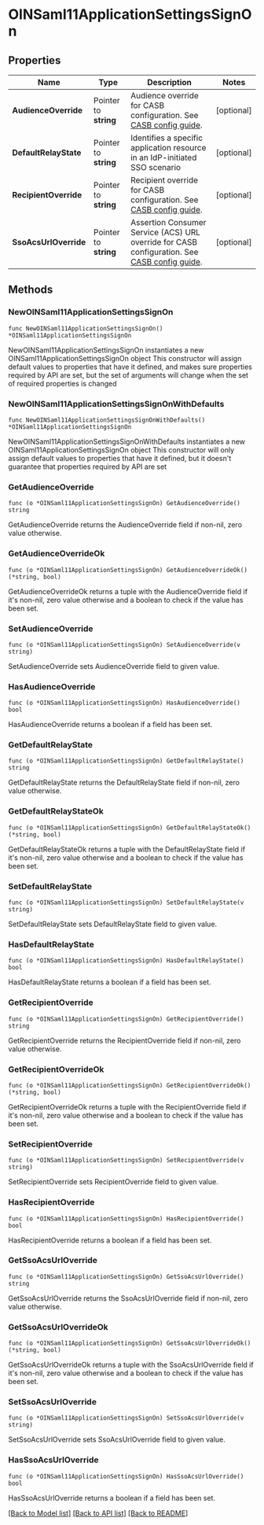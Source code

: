 # OINSaml11ApplicationSettingsSignOn

## Properties

Name | Type | Description | Notes
------------ | ------------- | ------------- | -------------
**AudienceOverride** | Pointer to **string** | Audience override for CASB configuration. See [CASB config guide](https://help.okta.com/en-us/Content/Topics/Apps/CASB-config-guide.htm). | [optional] 
**DefaultRelayState** | Pointer to **string** | Identifies a specific application resource in an IdP-initiated SSO scenario | [optional] 
**RecipientOverride** | Pointer to **string** | Recipient override for CASB configuration. See [CASB config guide](https://help.okta.com/en-us/Content/Topics/Apps/CASB-config-guide.htm). | [optional] 
**SsoAcsUrlOverride** | Pointer to **string** | Assertion Consumer Service (ACS) URL override for CASB configuration. See [CASB config guide](https://help.okta.com/en-us/Content/Topics/Apps/CASB-config-guide.htm). | [optional] 

## Methods

### NewOINSaml11ApplicationSettingsSignOn

`func NewOINSaml11ApplicationSettingsSignOn() *OINSaml11ApplicationSettingsSignOn`

NewOINSaml11ApplicationSettingsSignOn instantiates a new OINSaml11ApplicationSettingsSignOn object
This constructor will assign default values to properties that have it defined,
and makes sure properties required by API are set, but the set of arguments
will change when the set of required properties is changed

### NewOINSaml11ApplicationSettingsSignOnWithDefaults

`func NewOINSaml11ApplicationSettingsSignOnWithDefaults() *OINSaml11ApplicationSettingsSignOn`

NewOINSaml11ApplicationSettingsSignOnWithDefaults instantiates a new OINSaml11ApplicationSettingsSignOn object
This constructor will only assign default values to properties that have it defined,
but it doesn't guarantee that properties required by API are set

### GetAudienceOverride

`func (o *OINSaml11ApplicationSettingsSignOn) GetAudienceOverride() string`

GetAudienceOverride returns the AudienceOverride field if non-nil, zero value otherwise.

### GetAudienceOverrideOk

`func (o *OINSaml11ApplicationSettingsSignOn) GetAudienceOverrideOk() (*string, bool)`

GetAudienceOverrideOk returns a tuple with the AudienceOverride field if it's non-nil, zero value otherwise
and a boolean to check if the value has been set.

### SetAudienceOverride

`func (o *OINSaml11ApplicationSettingsSignOn) SetAudienceOverride(v string)`

SetAudienceOverride sets AudienceOverride field to given value.

### HasAudienceOverride

`func (o *OINSaml11ApplicationSettingsSignOn) HasAudienceOverride() bool`

HasAudienceOverride returns a boolean if a field has been set.

### GetDefaultRelayState

`func (o *OINSaml11ApplicationSettingsSignOn) GetDefaultRelayState() string`

GetDefaultRelayState returns the DefaultRelayState field if non-nil, zero value otherwise.

### GetDefaultRelayStateOk

`func (o *OINSaml11ApplicationSettingsSignOn) GetDefaultRelayStateOk() (*string, bool)`

GetDefaultRelayStateOk returns a tuple with the DefaultRelayState field if it's non-nil, zero value otherwise
and a boolean to check if the value has been set.

### SetDefaultRelayState

`func (o *OINSaml11ApplicationSettingsSignOn) SetDefaultRelayState(v string)`

SetDefaultRelayState sets DefaultRelayState field to given value.

### HasDefaultRelayState

`func (o *OINSaml11ApplicationSettingsSignOn) HasDefaultRelayState() bool`

HasDefaultRelayState returns a boolean if a field has been set.

### GetRecipientOverride

`func (o *OINSaml11ApplicationSettingsSignOn) GetRecipientOverride() string`

GetRecipientOverride returns the RecipientOverride field if non-nil, zero value otherwise.

### GetRecipientOverrideOk

`func (o *OINSaml11ApplicationSettingsSignOn) GetRecipientOverrideOk() (*string, bool)`

GetRecipientOverrideOk returns a tuple with the RecipientOverride field if it's non-nil, zero value otherwise
and a boolean to check if the value has been set.

### SetRecipientOverride

`func (o *OINSaml11ApplicationSettingsSignOn) SetRecipientOverride(v string)`

SetRecipientOverride sets RecipientOverride field to given value.

### HasRecipientOverride

`func (o *OINSaml11ApplicationSettingsSignOn) HasRecipientOverride() bool`

HasRecipientOverride returns a boolean if a field has been set.

### GetSsoAcsUrlOverride

`func (o *OINSaml11ApplicationSettingsSignOn) GetSsoAcsUrlOverride() string`

GetSsoAcsUrlOverride returns the SsoAcsUrlOverride field if non-nil, zero value otherwise.

### GetSsoAcsUrlOverrideOk

`func (o *OINSaml11ApplicationSettingsSignOn) GetSsoAcsUrlOverrideOk() (*string, bool)`

GetSsoAcsUrlOverrideOk returns a tuple with the SsoAcsUrlOverride field if it's non-nil, zero value otherwise
and a boolean to check if the value has been set.

### SetSsoAcsUrlOverride

`func (o *OINSaml11ApplicationSettingsSignOn) SetSsoAcsUrlOverride(v string)`

SetSsoAcsUrlOverride sets SsoAcsUrlOverride field to given value.

### HasSsoAcsUrlOverride

`func (o *OINSaml11ApplicationSettingsSignOn) HasSsoAcsUrlOverride() bool`

HasSsoAcsUrlOverride returns a boolean if a field has been set.


[[Back to Model list]](../README.md#documentation-for-models) [[Back to API list]](../README.md#documentation-for-api-endpoints) [[Back to README]](../README.md)



